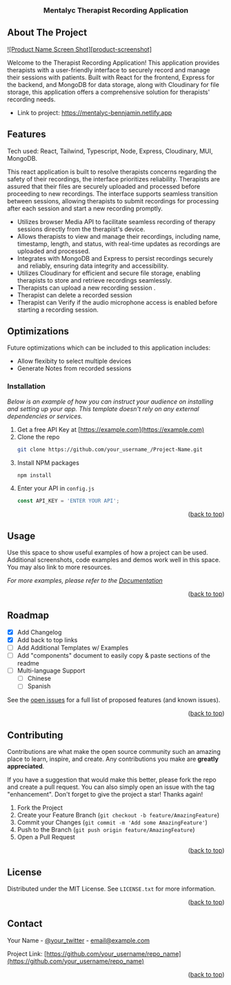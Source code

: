   <h3 align="center">Mentalyc Therapist Recording Application</h3>



<!-- ABOUT THE PROJECT -->
## About The Project

[![Product Name Screen Shot][product-screenshot]](https://example.com)

Welcome to the Therapist Recording Application! This application provides therapists with a user-friendly interface to securely record and manage their sessions with patients. Built with React for the frontend, Express for the backend, and MongoDB for data storage, along with Cloudinary for file storage, this application offers a comprehensive solution for therapists' recording needs.
* Link to project: https://mentalyc-bennjamin.netlify.app

<!-- Tools and Approach -->
## Features

Tech used: React, Tailwind, Typescript, Node, Express, Cloudinary, MUI, MongoDB.

This react application is built to resolve therapists concerns regarding the safety of their recordings, the interface prioritizes reliability. Therapists are assured that their files are securely uploaded and processed before proceeding to new recordings. The interface supports seamless transition between sessions, allowing therapists to submit recordings for processing after each session and start a new recording promptly.

* Utilizes browser Media API to facilitate seamless recording of therapy sessions directly from the therapist's device.
* Allows therapists to view and manage their recordings, including name, timestamp, length, and status, with real-time updates as recordings are uploaded and processed.
* Integrates with MongoDB and Express to persist recordings securely and reliably, ensuring data integrity and accessibility.
* Utilizes Cloudinary for efficient and secure file storage, enabling therapists to store and retrieve recordings seamlessly.
* Therapists can upload a new recording session .
* Therapist can delete a recorded session
* Therapist can Verify if the audio microphone access is enabled before starting a recording session.

## Optimizations
Future optimizations which can be included to this application includes:
* Allow flexibity to select multiple devices
* Generate Notes from recorded sessions


### Installation

_Below is an example of how you can instruct your audience on installing and setting up your app. This template doesn't rely on any external dependencies or services._

1. Get a free API Key at [https://example.com](https://example.com)
2. Clone the repo
   ```sh
   git clone https://github.com/your_username_/Project-Name.git
   ```
3. Install NPM packages
   ```sh
   npm install
   ```
4. Enter your API in `config.js`
   ```js
   const API_KEY = 'ENTER YOUR API';
   ```

<p align="right">(<a href="#readme-top">back to top</a>)</p>



<!-- USAGE EXAMPLES -->
## Usage

Use this space to show useful examples of how a project can be used. Additional screenshots, code examples and demos work well in this space. You may also link to more resources.

_For more examples, please refer to the [Documentation](https://example.com)_

<p align="right">(<a href="#readme-top">back to top</a>)</p>



<!-- ROADMAP -->
## Roadmap

- [x] Add Changelog
- [x] Add back to top links
- [ ] Add Additional Templates w/ Examples
- [ ] Add "components" document to easily copy & paste sections of the readme
- [ ] Multi-language Support
    - [ ] Chinese
    - [ ] Spanish

See the [open issues](https://github.com/othneildrew/Best-README-Template/issues) for a full list of proposed features (and known issues).

<p align="right">(<a href="#readme-top">back to top</a>)</p>



<!-- CONTRIBUTING -->
## Contributing

Contributions are what make the open source community such an amazing place to learn, inspire, and create. Any contributions you make are **greatly appreciated**.

If you have a suggestion that would make this better, please fork the repo and create a pull request. You can also simply open an issue with the tag "enhancement".
Don't forget to give the project a star! Thanks again!

1. Fork the Project
2. Create your Feature Branch (`git checkout -b feature/AmazingFeature`)
3. Commit your Changes (`git commit -m 'Add some AmazingFeature'`)
4. Push to the Branch (`git push origin feature/AmazingFeature`)
5. Open a Pull Request

<p align="right">(<a href="#readme-top">back to top</a>)</p>



<!-- LICENSE -->
## License

Distributed under the MIT License. See `LICENSE.txt` for more information.

<p align="right">(<a href="#readme-top">back to top</a>)</p>



<!-- CONTACT -->
## Contact

Your Name - [@your_twitter](https://twitter.com/your_username) - email@example.com

Project Link: [https://github.com/your_username/repo_name](https://github.com/your_username/repo_name)

<p align="right">(<a href="#readme-top">back to top</a>)</p>





